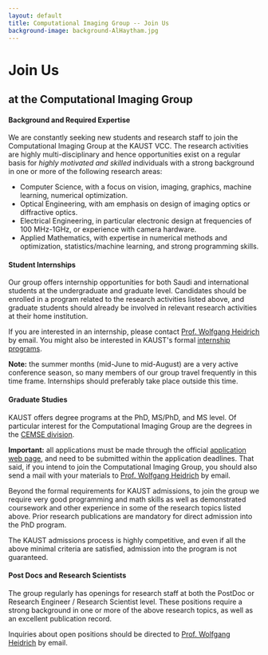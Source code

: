```yaml
---
layout: default
title: Computational Imaging Group -- Join Us
background-image: background-AlHaytham.jpg
---
```


# Join Us
## at the Computational Imaging Group



#### Background and Required Expertise

We are constantly seeking new students and research staff to join the Computational Imaging Group at the KAUST VCC. The research activities are highly multi-disciplinary and hence opportunities exist on a regular basis for <em>highly motivated and skilled</em> individuals with a strong background in one or more of the following research areas:

- Computer Science, with a focus on vision, imaging, graphics, machine learning, numerical optimization.
- Optical Engineering, with am emphasis on design of imaging optics or diffractive optics.
- Electrical Engineering, in particular electronic design at frequencies of 100 MHz-1GHz, or experience with camera hardware.
- Applied Mathematics, with expertise in numerical methods and optimization, statistics/machine learning, and strong programming skills.


#### Student Internships

Our group offers internship opportunities for both Saudi and international students at the undergraduate and graduate level. Candidates should be enrolled in a program related to the research activities listed above, and graduate students should already be involved in relevant research activities at their home institution.

If you are interested in an internship, please contact [Prof. Wolfgang Heidrich](/People/heidriw) by email. You might also be interested in KAUST's formal [internship programs](https://vsrp.kaust.edu.sa/pages/internships.aspx).

**Note:** the summer months (mid-June to mid-August) are a very active conference season, so many members of our group travel frequently in this time frame. Internships should preferably take place outside this time.


#### Graduate Studies

KAUST offers degree programs at the PhD, MS/PhD, and MS level. Of particular interest for the Computational Imaging Group are the degrees in the [CEMSE division](https://cemse.kaust.edu.sa/Academics/Pages/Study%20Programs.aspx).

**Important:** all applications must be made through the official [application web page](https://kaust.hobsons.co.uk/emtinterestpage.aspx?ip=inquire), and need to be submitted within the application deadlines. That said, if you intend to join the Computational Imaging Group, you should also send a mail with your materials to [Prof. Wolfgang Heidrich](/People/heidriw) by email.

Beyond the formal requirements for KAUST admissions, to join the group we require very good programming and math skills as well as demonstrated coursework and other experience in some of the research topics listed above. Prior research publications are mandatory for direct admission into the PhD program.

The KAUST admissions process is highly competitive, and even if all the above minimal criteria are satisfied, admission into the program is not guaranteed.


#### Post Docs and Research Scientists

The group regularly has openings for research staff at both the PostDoc or Research Engineer / Research Scientist level. These positions require a strong background in one or more of the above research topics, as well as an excellent publication record.

Inquiries about open positions should be directed to [Prof. Wolfgang
Heidrich](/People/heidriw) by email.
